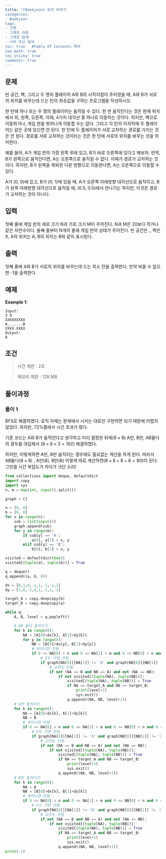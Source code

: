 ```yaml
---
title: "[Baekjoon] 위치 바꾸기
categories: 
- Baekjoon
tags:
- 구현
- 그래프 이론
- 그래프 탐색
- 너비 우선 탐색
toc: true   #Table Of Contents 목차 
use_math: true
toc_sticky: true
comments: true
---
```


## 문제

빈 공간, 벽, 그리고 두 명의 플레이어 A와 B의 시작지점이 주어졌을 때, A와 B가 서로의 위치를 바꾸는데 드는 턴의 최솟값을 구하는 프로그램을 작성하시오.

한 턴에 하나 또는 두 명의 플레이어는 움직일 수 있다. 한 번 움직인다는 것은 현재 위치에서 위, 왼쪽, 오른쪽, 아래, 4가지 대각선 중 하나로 이동하는 것이다. 하지만, 벽으로 이동하거나, 게임 판을 벗어나게 이동할 수는 없다. 그리고 각 턴의 마지막에 두 플레이어는 같은 곳에 있으면 안 된다. 한 턴에 두 플레이어가 서로 교차하는 경로를 가지는 것은 안 된다. 경로를 서로 교차하는 것이라는 것은 한 턴에 서로의 위치를 바꾸는 것을 의미한다.

예를 들어, A가 게임 판의 가장 왼쪽 위에 있고, B가 바로 오른쪽에 있다고 해보자. 만약, B가 왼쪽으로 움직인다면, A는 오른쪽으로 움직일 수 없다. 이때가 경로가 교차하는 것이다. 하지만, B가 왼쪽을 제외한 다른 방향으로 이동한다면, A는 오른쪽으로 이동할 수 있다.

A가 (0, 0)에 있고, B가 (0, 1)에 있을 때, A가 오른쪽 아래방향 대각선으로 움직이고, B가 왼쪽 아래방향 대각선으로 움직일 때, (0.5, 0.5)에서 만나기는 하지만, 이것은 경로가 교차하는 것이 아니다.

## 입력

첫째 줄에 게임 판의 세로 크기 N과 가로 크기 M이 주어진다. N과 M은 20보다 작거나 같은 자연수이다. 둘째 줄부터 N개의 줄에 게임 판의 상태가 주어진다. 빈 공간은 ., 벽은 X, A의 위치는 A, B의 위치는 B와 같이 표시된다.

## 출력

첫째 줄에 A와 B가 서로의 위치를 바꾸는데 드는 최소 턴을 출력한다. 만약 바꿀 수 없으면 -1을 출력한다.

## 예제

**Example 1:**

```
Input: 
3 9
XXXXXXXXX
A.......B
XXXX.XXXX
Output: 
8
```

## 조건

> 시간 제한 : 2초
>
> 메모리 제한 : 128 MB

## 풀이과정

### 풀이 1

BFS로 해결하였다. 로직 자체는 문제에서 시키는 대로만 구현하면 되기 때문에 어렵지 않았다. 하지만, 72%쯤에서 시간 초과가 떴다.

기존 코드는 A와 B가 움직인다고 생각하고 미리 결정한 뒤에($8\times 8$) A만, B만, AB둘다의 경우를 대입해서 ($8\times 8 \times 3 = 192$) 해결하였다.

하지만, 이렇게하면 A만, B만 움직이는 경우에도 필요없는 계산을 하게 된다. 따라서 AB둘다($8\times 8$) , A만($8$), B만($8$) 이렇게 따로 계산하면($8\times 8+8+8 = 80$)이 된다. 그만큼 시간 복잡도가 차이가 크단 소리!

```python
from collections import deque, defaultdict
import copy
import sys
n, m = map(int, input().split())

graph = []

a = [0, 0]
b = [0, 0]
for x in range(n):
    sub = list(input())
    graph.append(sub)
    for y in range(m):
        if sub[y] == 'A':
            a[0], a[1] = x, y
        elif sub[y] == 'B':
            b[0], b[1] = x, y

visited = defaultdict(bool)
visited[(tuple(a), tuple(b))] = True

q = deque()
q.append((a, b, 0))

dx = [0,1,0,-1,1,-1,-1,1]
dy = [1,0,-1,0,1,-1,1,-1]

target_A = copy.deepcopy(b)
target_B = copy.deepcopy(a)

while q:
    A, B, level = q.popleft()

    # AB 둘다 움직이기
    for k in range(8):
        NA = [A[0]+dx[k], A[1]+dy[k]]
        for p in range(8):
            NB = [B[0]+dx[p], B[1]+dy[p]]
            # 벗어나면 안됨
            if 0 <= NA[0] < n and 0 <= NA[1] < m and 0 <= NB[0] < n and 0 <= NB[1] < m:
                # X도 가면 안됨
                if graph[NA[0]][NA[1]] != 'X' and graph[NB[0]][NB[1]] != 'X':
                    # 교차도 안됨
                    if not (NA == B and NB == A) and not (NA == NB):
                        if not visited[(tuple(NA), tuple(NB))]:
                            visited[(tuple(NA), tuple(NB))] = True
                            if NA == target_A and NB == target_B:
                                print(level+1)
                                sys.exit()
                            q.append((NA, NB, level+1))
    # A만 움직이기
    for k in range(8):
        NA = [A[0]+dx[k], A[1]+dy[k]]
        NB = B
        # 벗어나면 안됨
        if 0 <= NA[0] < n and 0 <= NA[1] < m and 0 <= NB[0] < n and 0 <= NB[1] < m:
            # X도 가면 안됨
            if graph[NA[0]][NA[1]] != 'X' and graph[NB[0]][NB[1]] != 'X':
                # 교차도 안됨
                if not (NA == B and NB == A) and not (NA == NB):
                    if not visited[(tuple(NA), tuple(NB))]:
                        visited[(tuple(NA), tuple(NB))] = True
                        if NA == target_A and NB == target_B:
                            print(level+1)
                            sys.exit()
                        q.append((NA, NB, level+1))
    # B만 움직이기
    for k in range(8):
        NA = A
        NB = [B[0]+dx[k], B[1]+dy[k]]
        # 벗어나면 안됨
        if 0 <= NA[0] < n and 0 <= NA[1] < m and 0 <= NB[0] < n and 0 <= NB[1] < m:
            # X도 가면 안됨
            if graph[NA[0]][NA[1]] != 'X' and graph[NB[0]][NB[1]] != 'X':
                # 교차도 안됨
                if not (NA == B and NB == A) and not (NA == NB):
                    if not visited[(tuple(NA), tuple(NB))]:
                        visited[(tuple(NA), tuple(NB))] = True
                        if NA == target_A and NB == target_B:
                            print(level+1)
                            sys.exit()
                        q.append((NA, NB, level+1))
print(-1)
```



